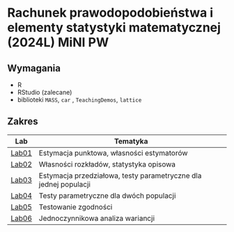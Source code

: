 # Rachunek prawodopodobieństwa i elementy statystyki matematycznej (2024L) MiNI PW

## Wymagania
- R
- RStudio (zalecane)
- biblioteki `MASS`, `car` , `TeachingDemos`, `lattice`

## Zakres
| Lab | Tematyka |
|--------------|----------|
| [Lab01](./Lab01%20-%20Estymacja%20punktowa%2C%20własności%20estymatorów) | Estymacja punktowa, własności estymatorów |
| [Lab02](./Lab02%20-%20Własności%20rozkładów%2C%20statystyka%20opisowa) | Własności rozkładów, statystyka opisowa |
| [Lab03](./Lab03%20-%20Estymacja%20przedziałowa%2C%20testy%20parametryczne%20dla%20jednej%20populacji) | Estymacja przedziałowa, testy parametryczne dla jednej populacji |
| [Lab04](./Lab04%20-%20Testy%20parametryczne%20dla%20dwóch%20populacji) | Testy parametryczne dla dwóch populacji |
| [Lab05](./Lab05%20-%20Testowanie%20zgodności) | Testowanie zgodności |
| [Lab06](./Lab06%20-%20Jednoczynnikowa%20analiza%20wariancji) | Jednoczynnikowa analiza wariancji |
